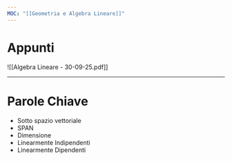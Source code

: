 ```yaml
---
MOC: "[[Geometria e Algebra Lineare]]"
---
```

# Appunti

![[Algebra Lineare - 30-09-25.pdf]]

---

# Parole Chiave

- Sotto spazio vettoriale
- SPAN
- Dimensione
- Linearmente Indipendenti
- Linearmente Dipendenti